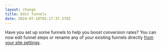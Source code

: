 ```yaml
---
layout: change
title: Edit funnels
date: 2024-07-18T05:17:37.379Z
---
```

Have you set up some funnels to help you boost conversion rates? You can now edit funnel steps or rename any of your existing funnels directly [from your site settings](https://plausible.io/docs/funnel-analysis#how-to-edit-existing-funnels).